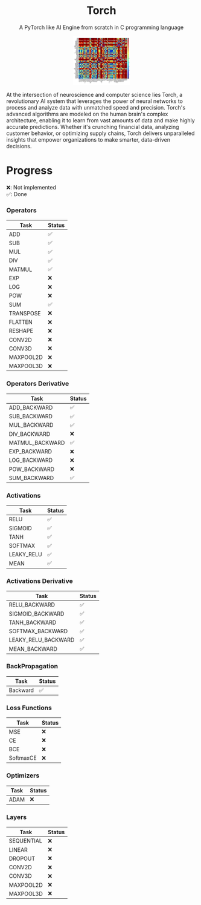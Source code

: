 <h1 align='center'><b>Torch</b></h1>
<p align='center'>
    A PyTorch like AI Engine from scratch in C programming language
</p>

<p align="center">
  <img src="imgs/cerebrix.png" alt="Dainemo Logo" width="150"/>
</p>
<p>
    At the intersection of neuroscience and computer science lies Torch, a revolutionary AI system that leverages the power of neural networks to process and analyze data with unmatched speed and precision. Torch's advanced algorithms are modeled on the human brain's complex architecture, enabling it to learn from vast amounts of data and make highly accurate predictions. Whether it's crunching financial data, analyzing customer behavior, or optimizing supply chains, Torch delivers unparalleled insights that empower organizations to make smarter, data-driven decisions.
</p>

# Progress

❌: Not implemented  
✅: Done

### Operators

| Task       | Status |
|------------|--------|
| ADD        |   ✅   |
| SUB        |   ✅   |
| MUL        |   ✅   |
| DIV        |   ✅   |
| MATMUL     |   ✅   |
| EXP        |   ❌   |
| LOG        |   ❌   |
| POW        |   ❌   |
| SUM        |   ✅   |
| TRANSPOSE  |   ❌   |
| FLATTEN    |   ❌   |
| RESHAPE    |   ❌   |
| CONV2D     |   ❌   |
| CONV3D     |   ❌   |
| MAXPOOL2D  |   ❌   |
| MAXPOOL3D  |   ❌   |

### Operators Derivative

| Task       | Status |
|------------|--------|
| ADD_BACKWARD        |   ✅   |
| SUB_BACKWARD        |   ✅   |
| MUL_BACKWARD        |   ✅   |
| DIV_BACKWARD        |   ❌   |
| MATMUL_BACKWARD     |   ✅   |
| EXP_BACKWARD        |   ❌   |
| LOG_BACKWARD        |   ❌   |
| POW_BACKWARD        |   ❌   |
| SUM_BACKWARD        |   ✅   |

### Activations

| Task      | Status |
|-----------|--------|
| RELU      |   ✅   |
| SIGMOID   |   ✅   |
| TANH      |   ✅   |
| SOFTMAX   |   ✅   |
| LEAKY_RELU|   ✅   |
| MEAN      |   ✅   |

### Activations Derivative

| Task      | Status |
|-----------|--------|
| RELU_BACKWARD      |   ✅   |
| SIGMOID_BACKWARD   |   ✅   |
| TANH_BACKWARD      |   ✅   |
| SOFTMAX_BACKWARD   |   ✅   |
| LEAKY_RELU_BACKWARD|   ✅   |
| MEAN_BACKWARD      |   ✅   |


### BackPropagation

| Task       | Status |
|------------|--------|
| Backward   |   ✅   |

### Loss Functions

| Task      | Status |
|-----------|--------|
| MSE       |   ❌   |
| CE        |   ❌   |
| BCE       |   ❌   |
| SoftmaxCE |   ❌   |

### Optimizers

| Task  | Status |
|-------|--------|
| ADAM  |   ❌   |

### Layers

| Task       | Status |
|------------|--------|
| SEQUENTIAL |   ❌   |
| LINEAR     |   ❌   |
| DROPOUT    |   ❌   |
| CONV2D     |   ❌   |
| CONV3D     |   ❌   |
| MAXPOOL2D  |   ❌   |
| MAXPOOL3D  |   ❌   |
